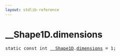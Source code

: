 ```yaml
---
layout: stdlib-reference
---
```


# __Shape1D.dimensions

<pre>
<span class='code_keyword'>static</span> <span class='code_keyword'>const</span> <span class="code_keyword">int</span> <a href="/stdlib-reference/types/Shape1D/index" class="code_type">__Shape1D</a>.<a href="/stdlib-reference/types/Shape1D/dimensions">dimensions</a> = 1;
</pre>

